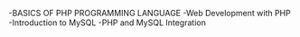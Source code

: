 -BASICS OF PHP PROGRAMMING LANGUAGE
-Web Development with PHP
-Introduction to MySQL
-PHP and MySQL Integration
